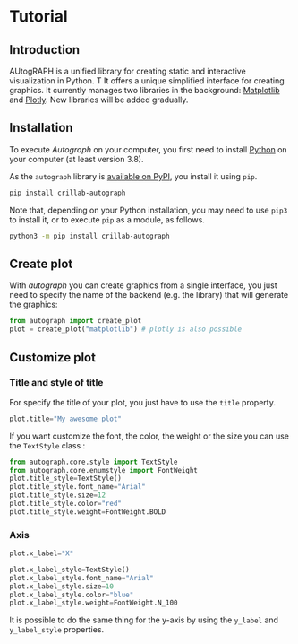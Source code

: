 # Tutorial

## Introduction 

AUtogRAPH is a unified library for creating static and interactive visualization in Python. T
It offers a unique simplified interface for creating graphics. 
It currently manages two libraries in the background: [Matplotlib](https://github.com/matplotlib/matplotlib)
and [Plotly](https://github.com/plotly/plotly.py). New libraries will be added gradually. 


## Installation 

To execute *Autograph* on your computer, you first need to install
[Python](https://www.python.org/downloads/) on your computer
(at least version 3.8).

As the `autograph` library is
[available on PyPI](https://pypi.org/project/crillab-autograph/), you install it
using `pip`.

```bash
pip install crillab-autograph
```

Note that, depending on your Python installation, you may need to use `pip3`
to install it, or to execute `pip` as a module, as follows.

```bash
python3 -m pip install crillab-autograph
```

## Create plot 

With *autograph* you can create graphics from a single interface, you just 
need to specify the name of the backend (e.g. the library) that will 
generate the graphics:

```python
from autograph import create_plot
plot = create_plot("matplotlib") # plotly is also possible
```

## Customize plot 

### Title and style of title 

For specify the title of your plot, you just have to use the `title` property. 

```python
plot.title="My awesome plot"
```

If you want customize the font, the color, the weight or the size you can use 
the `TextStyle` class :

```python
from autograph.core.style import TextStyle
from autograph.core.enumstyle import FontWeight
plot.title_style=TextStyle()
plot.title_style.font_name="Arial"
plot.title_style.size=12
plot.title_style.color="red"
plot.title_style.weight=FontWeight.BOLD
```


### Axis

```python
plot.x_label="X"
```

```python 
plot.x_label_style=TextStyle()
plot.x_label_style.font_name="Arial"
plot.x_label_style.size=10
plot.x_label_style.color="blue"
plot.x_label_style.weight=FontWeight.N_100
```

It is possible to do the same thing for the y-axis by using the `y_label` 
and `y_label_style` properties.
